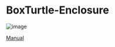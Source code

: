 # BoxTurtle-Enclosure

![image](https://github.com/user-attachments/assets/079bc000-840c-48fe-be0a-96f7345563be)

[Manual](https://www.armoredturtle.xyz/manual-sections.html?manual=bte)
